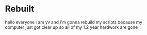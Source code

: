 # Rebuilt
hello everyone i am yv and i'm gonna rebuild my scripts because my computer just got clear up so all of my 1.2 year hardwork are gone
